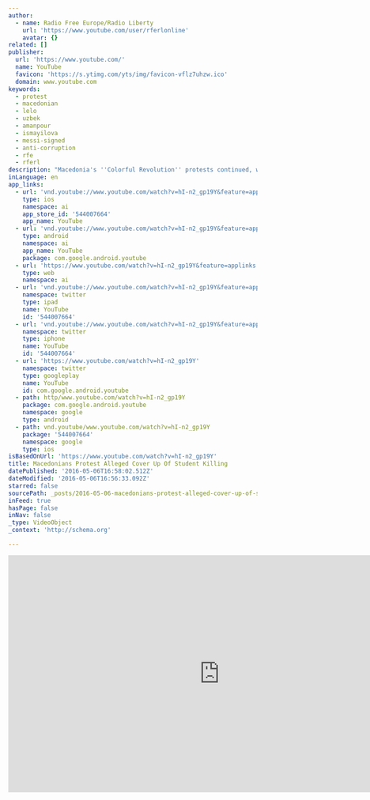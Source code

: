 ```yaml
---
author:
  - name: Radio Free Europe/Radio Liberty
    url: 'https://www.youtube.com/user/rferlonline'
    avatar: {}
related: []
publisher:
  url: 'https://www.youtube.com/'
  name: YouTube
  favicon: 'https://s.ytimg.com/yts/img/favicon-vflz7uhzw.ico'
  domain: www.youtube.com
keywords:
  - protest
  - macedonian
  - lelo
  - uzbek
  - amanpour
  - ismayilova
  - messi-signed
  - anti-corruption
  - rfe
  - rferl
description: "Macedonia's ''Colorful Revolution'' protests continued, with opposition supporters marking the fifth anniversary of a police killing that they say the authorities sought to cover up. (RFE/RL's Macedonian Service) Originally published at - http://www.rferl.org/media/video/macedonia-student-protest/27719394.html"
inLanguage: en
app_links:
  - url: 'vnd.youtube://www.youtube.com/watch?v=hI-n2_gp19Y&feature=applinks'
    type: ios
    namespace: ai
    app_store_id: '544007664'
    app_name: YouTube
  - url: 'vnd.youtube://www.youtube.com/watch?v=hI-n2_gp19Y&feature=applinks'
    type: android
    namespace: ai
    app_name: YouTube
    package: com.google.android.youtube
  - url: 'https://www.youtube.com/watch?v=hI-n2_gp19Y&feature=applinks'
    type: web
    namespace: ai
  - url: 'vnd.youtube://www.youtube.com/watch?v=hI-n2_gp19Y&feature=applinks'
    namespace: twitter
    type: ipad
    name: YouTube
    id: '544007664'
  - url: 'vnd.youtube://www.youtube.com/watch?v=hI-n2_gp19Y&feature=applinks'
    namespace: twitter
    type: iphone
    name: YouTube
    id: '544007664'
  - url: 'https://www.youtube.com/watch?v=hI-n2_gp19Y'
    namespace: twitter
    type: googleplay
    name: YouTube
    id: com.google.android.youtube
  - path: http/www.youtube.com/watch?v=hI-n2_gp19Y
    package: com.google.android.youtube
    namespace: google
    type: android
  - path: vnd.youtube/www.youtube.com/watch?v=hI-n2_gp19Y
    package: '544007664'
    namespace: google
    type: ios
isBasedOnUrl: 'https://www.youtube.com/watch?v=hI-n2_gp19Y'
title: Macedonians Protest Alleged Cover Up Of Student Killing
datePublished: '2016-05-06T16:58:02.512Z'
dateModified: '2016-05-06T16:56:33.092Z'
starred: false
sourcePath: _posts/2016-05-06-macedonians-protest-alleged-cover-up-of-student-killing.md
inFeed: true
hasPage: false
inNav: false
_type: VideoObject
_context: 'http://schema.org'

---
```

<iframe src="https://cdn.embedly.com/widgets/media.html?src=https%3A%2F%2Fwww.youtube.com%2Fembed%2FhI-n2_gp19Y%3Ffeature%3Doembed&amp;url=https%3A%2F%2Fwww.youtube.com%2Fwatch%3Fv%3DhI-n2_gp19Y&amp;image=https%3A%2F%2Fi.ytimg.com%2Fvi%2FhI-n2_gp19Y%2Fhqdefault.jpg&amp;key=b7d04c9b404c499eba89ee7072e1c4f7&amp;type=text%2Fhtml&amp;schema=youtube" width="854" height="480" scrolling="no" frameborder="0" allowfullscreen="" style=""></iframe>